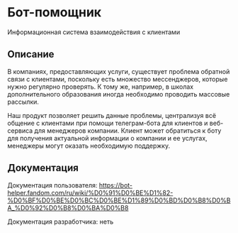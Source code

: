 # Бот-помощник
Информационная система взаимодействия с клиентами

## Описание
В компаниях, предоставляющих услуги, существует проблема обратной связи с клиентами, поскольку есть множество мессенджеров, которые нужно регулярно проверять. К тому же, например, в школах дополнительного образования иногда необходимо проводить массовые рассылки.

Наш продукт позволяет решить данные проблемы, централизуя всё общение с клиентами при помощи телеграм-бота для клиентов и веб-сервиса для менеджеров компании. Клиент может обратиться к боту для получения актуальной информации о компании и ее услугах, менеджеры могут оказать необходимую поддержку.

## Документация
Документация пользователя: https://bot-helper.fandom.com/ru/wiki/%D0%91%D0%BE%D1%82-%D0%BF%D0%BE%D0%BC%D0%BE%D1%89%D0%BD%D0%B8%D0%BA_%D0%92%D0%B8%D0%BA%D0%B8

Документация разработчика: неть
